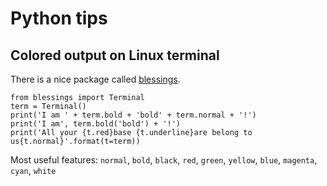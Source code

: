 
Python tips
===========

Colored output on Linux terminal
--------------------------------

There is a nice package called [blessings](https://pypi.python.org/pypi/blessings).

    from blessings import Terminal
    term = Terminal()
    print('I am ' + term.bold + 'bold' + term.normal + '!')
    print('I am', term.bold('bold') + '!')
    print('All your {t.red}base {t.underline}are belong to us{t.normal}'.format(t=term))

Most useful features: `normal`, `bold`, `black`, `red`, `green`, `yellow`, `blue`, `magenta`, `cyan`, `white`







